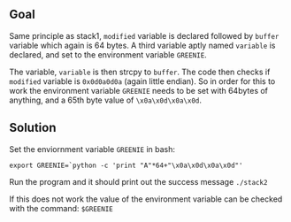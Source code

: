 
<h2>Goal</h2>

Same principle as stack1, `modified` variable is declared followed by `buffer` variable which again is 64 bytes. A third variable aptly named `variable` is declared, and set to the environment variable `GREENIE`.

The variable, `variable` is then strcpy to `buffer`.  The code then checks if `modified` variable is `0x0d0a0d0a` (again little endian). So in order for this to work the environment variable `GREENIE` needs to be set with 64bytes of anything, and a 65th byte value of `\x0a\x0d\x0a\x0d`.


<h2>Solution</h2>

Set the enviornment variable `GREENIE` in bash:

```export GREENIE=`python -c 'print "A"*64+"\x0a\x0d\x0a\x0d"'```

Run the program and it should print out the success message
`./stack2`

If this does not work the value of the environment variable can be checked with the command: `$GREENIE` 
